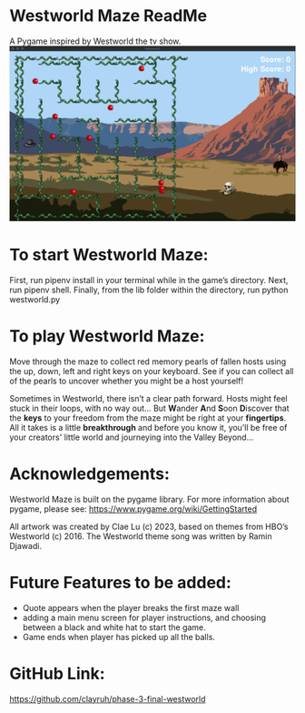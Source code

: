 # Westworld Maze ReadMe

A Pygame inspired by Westworld the tv show.
![Westworld Pygame display](/assets/images/WestworldMazeGame.png "Westworld maze game display")


# To start Westworld Maze:
First, run pipenv install in your terminal while in the game’s directory. Next, run pipenv shell. Finally, from the lib folder within the directory, run python westworld.py


# To play Westworld Maze:
Move through the maze to collect red memory pearls of fallen hosts using the up, down, left and right keys on your keyboard.  See if you can collect all of the pearls to uncover whether you might be a host yourself!

Sometimes in Westworld, there isn’t a clear path forward. Hosts might feel stuck in their loops, with no way out… But **W**ander **A**nd **S**oon **D**iscover that the **keys** to your freedom from the maze might be right at your **fingertips**. All it takes is a little **breakthrough** and before you know it, you’ll be free of your creators' little world and journeying into the Valley Beyond…


# Acknowledgements:
Westworld Maze is built on the pygame library. For more information about pygame, please see:
https://www.pygame.org/wiki/GettingStarted

All artwork was created by Clae Lu (c) 2023, based on themes from HBO’s Westworld (c) 2016. The Westworld theme song was written by Ramin Djawadi. 


# Future Features to be added:
- Quote appears when the player breaks the first maze wall
- adding a main menu screen for player instructions, and choosing between a black and white hat to start the game.
- Game ends when player has picked up all the balls.


# GitHub Link:
https://github.com/clayruh/phase-3-final-westworld
